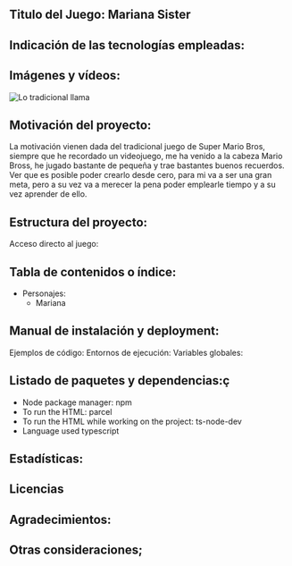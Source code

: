 ## Titulo del Juego: Mariana Sister

## Indicación de las tecnologías empleadas:
## Imágenes y vídeos:
![Lo tradicional llama ](super-mario-bros.jpg)
## Motivación del proyecto:
La motivación vienen dada del tradicional juego de Super Mario Bros,
siempre que he recordado un videojuego, me ha venido a la cabeza Mario Bross, he jugado bastante
de pequeña y trae bastantes buenos recuerdos. Ver que es posible poder crearlo desde cero, para mi va a ser una gran meta, 
pero a su vez va a merecer la pena poder emplearle tiempo y a su vez aprender de ello.

## Estructura del proyecto:
Acceso directo al juego:
## Tabla de contenidos o índice:
* Personajes:
    * Mariana
## Manual de instalación y deployment:
Ejemplos de código:
Entornos de ejecución:
Variables globales:

## Listado de paquetes y dependencias:ç
* Node package manager: npm
* To run the HTML: parcel
* To run the HTML while working on the project: ts-node-dev
* Language used typescript


## Estadísticas:
## Licencias
## Agradecimientos:
## Otras consideraciones;